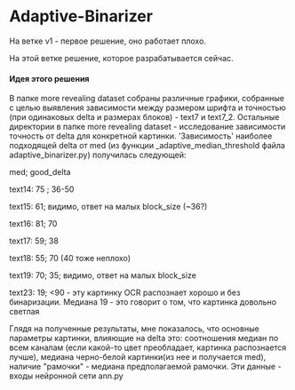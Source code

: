 # Adaptive-Binarizer

На ветке v1 - первое решение, оно работает плохо.

На этой ветке решение, которое разрабатывается сейчас.

#### Идея этого решения
В папке more revealing dataset собраны различные графики, собранные с целью выявления зависимости между размером шрифта и точностью (при одинаковых delta и размерах блоков) - text7 и text7_2. Остальные директории в папке more revealing dataset - исследование зависимости точность от delta для конкретной картинки.
'Зависимость' наиболее подходящей delta от med (из функции _adaptive_median_threshold файла adaptive_binarizer.py) получилась следующей:

med; good_delta

text14: 75 ; 36-50

text15: 61; видимо, ответ на малых block_size (~36?)

text16: 81; 70

text17: 59; 38

text18: 55; 70 (40 тоже неплохо)

text19: 70; 35; видимо, ответ на малых block_size

text23: 19; <90 - эту картинку OCR распознает хорошо и без бинаризации. Медиана 19 - это говорит о том, что картинка довольно светлая

Глядя на полученные результаты, мне показалось, что основные параметры картинки, влияющие на delta это: соотношения медиан по всем каналам (если какой-то цвет преобладает, картинка распознается лучше), медиана черно-белой картинки(из нее и получается med), наличие "рамочки" - медиана предполагаемой рамочки. Эти данные - входы нейронной сети ann.py

